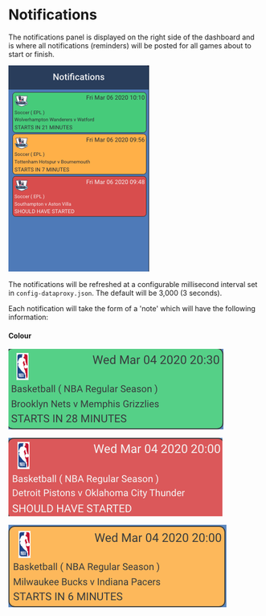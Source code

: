 # Notifications

The notifications panel is displayed on the right side of the dashboard and is where all notifications \(reminders\) will be posted for all games about to start or finish.

![](../../../.gitbook/assets/screen-shot-2020-03-06-at-9.49.06-am.png)

The notifications will be refreshed at a configurable millisecond interval set in `config-dataproxy.json`. The default will be 3,000 \(3 seconds\).

Each notification will take the form of a 'note' which will have the following information:

#### Colour



![](../../../.gitbook/assets/screen-shot-2020-03-04-at-8.02.09-pm.png)

![](../../../.gitbook/assets/screen-shot-2020-03-04-at-8.02.20-pm.png)

![](../../../.gitbook/assets/screen-shot-2020-03-04-at-7.53.24-pm.png)

